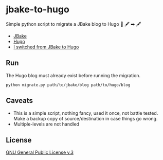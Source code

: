 # jbake-to-hugo

Simple python script to migrate a JBake blog to Hugo 🐍 🖋 ➡️ 🖋

- [JBake](https://jbake.org/)
- [Hugo](https://gohugo.io/)
- [I switched from JBake to Hugo](https://blog.sugoi.be/posts/blogging-with-hugo/)

## Run

The Hugo blog must already exist before running the migration.

```
python migrate.py path/to/jbake/blog path/to/hugo/blog
```

## Caveats

- This is a simple script, nothing fancy, used it once, not battle tested. Make a backup copy of source/destination in case things go wrong.
- Multiple-levels are not handled

## License

[GNU General Public License v.3](LICENSE)
